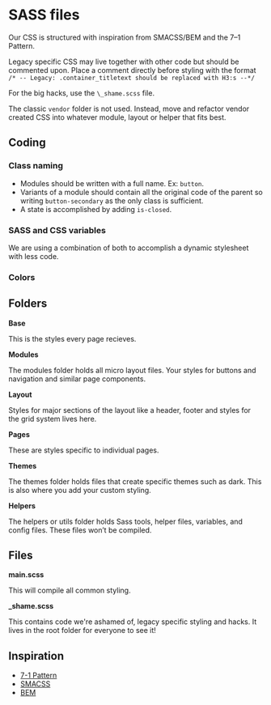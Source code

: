 # SASS files

Our CSS is structured with inspiration from SMACSS/BEM and the 7–1 Pattern.

Legacy specific CSS may live together with other code but should be commented upon. Place a comment directly before styling with the format `/* -- Legacy: .container_titletext should be replaced with H3:s --*/`

For the big hacks, use the `\_shame.scss` file. 

The classic `vendor` folder is not used. Instead, move and refactor vendor created CSS into whatever module, layout or helper that fits best.

## Coding
### Class naming

- Modules should be written with a full name. Ex: `button`. 
- Variants of a module should contain all the original code of the parent so writing `button-secondary` as the only class is sufficient. 
- A state is accomplished by adding `is-closed`.

### SASS and CSS variables

We are using a combination of both to accomplish a dynamic stylesheet with less code.
### Colors


## Folders

**Base**

This is the styles every page recieves.

**Modules**

The modules folder holds all micro layout files. Your styles for buttons and navigation and similar page components.

**Layout**

Styles for major sections of the layout like a header, footer and styles for the grid system lives here.

**Pages**

These are styles specific to individual pages.

**Themes**

The themes folder holds files that create specific themes such as dark. This is also where you add your custom styling.

**Helpers**

The helpers or utils folder holds Sass tools, helper files, variables, and config files. These files won’t be compiled.

## Files

**main.scss**

This will compile all common styling.

**_shame.scss**

This contains code we're ashamed of, legacy specific styling and hacks. It lives in the root folder for everyone to see it!


## Inspiration

- [7-1 Pattern](https://sass-guidelin.es/#the-7-1-pattern)
- [SMACSS](http://smacss.com/book/)
- [BEM](https://en.bem.info/)
